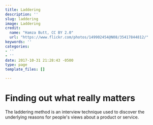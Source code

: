 ```yaml
---
title: Laddering
description: ''
slug: laddering
image: Laddering
credit:
  name: "Hamza Butt, CC BY 2.0"
  url: "https://www.flickr.com/photos/149902454@N08/35417844812/"
keywords: ''
categories:
- ''
- ''
date: 2017-10-31 21:28:43 -0500
type: page
template_files: []

---
```

# Finding out what really matters

The laddering method is an interview technique used to discover the underlying reasons for people's views about a product or service.
